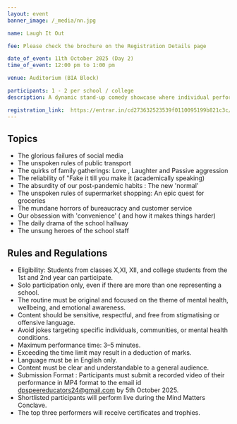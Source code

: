 ```yaml
---
layout: event
banner_image: /_media/nn.jpg

name: Laugh It Out

fee: Please check the brochure on the Registration Details page

date_of_event: 11th October 2025 (Day 2)
time_of_event: 12:00 pm to 1:00 pm

venue: Auditorium (BIA Block)

participants: 1 - 2 per school / college
description: A dynamic stand-up comedy showcase where individual performers use original, respectful humour to spotlight everyday absurdities—from social media failures to supermarket sagas—while maintaining a strictly positive, inclusive vibe.

registration_link:  https://entrar.in/cd273632523539f0110095199b821c3c/onlineRegistrationConclave/3
---
```


## Topics
- The glorious failures of social media
- The unspoken rules of public transport
- The quirks of family gatherings: Love , Laughter and Passive aggression
- The reliability of "Fake it till you make it (academically speaking)
- The absurdity of our post-pandemic habits : The new 'normal'
- The unspoken rules of supermarket shopping: An epic quest for groceries
- The mundane horrors of bureaucracy and customer service
- Our obsession with 'convenience' ( and how it makes things harder)
- The daily drama of the school hallway
- ⁠The unsung heroes of the school staff



## Rules and Regulations
- Eligibility: Students from classes X,XI, XII, and college students from the 1st and 2nd year can participate.
- Solo participation only, even if there are more than one representing a school.
- The routine must be original and focused on the theme of mental health, wellbeing, and emotional awareness.
- Content should be sensitive, respectful, and free from stigmatising or offensive language.
- Avoid jokes targeting specific individuals, communities, or mental health conditions.
- Maximum performance time: 3–5 minutes.
- Exceeding the time limit may result in a deduction of marks.
- Language must be in English only.
- Content must be clear and understandable to a general audience.
- Submission Format : Participants must submit a recorded video of their performance in MP4 format to the email id dpspeereducators24@gmail.com by 5th October 2025. 
- Shortlisted participants will perform live during the Mind Matters Conclave. 
- The top three performers will receive certificates and trophies.